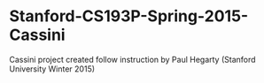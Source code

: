 # Stanford-CS193P-Spring-2015-Cassini
Cassini project created follow instruction by Paul Hegarty (Stanford University Winter 2015)
